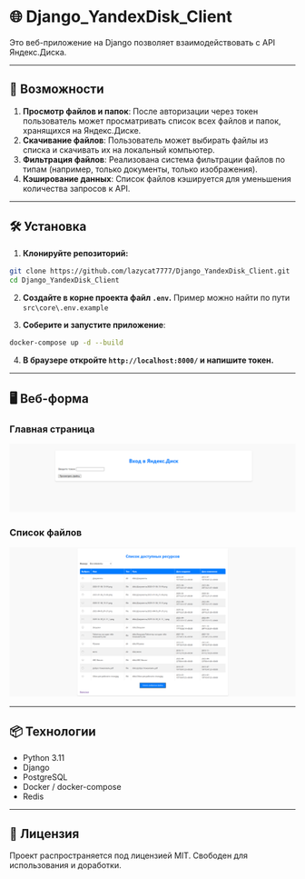 # 🌐 Django_YandexDisk_Client

Это веб-приложение на Django позволяет взаимодействовать с API Яндекс.Диска.

---

## 🚀 Возможности

1. **Просмотр файлов и папок**: После авторизации через токен пользователь может просматривать список всех файлов и папок, хранящихся на Яндекс.Диске.
2. **Скачивание файлов**: Пользователь может выбирать файлы из списка и скачивать их на локальный компьютер.
3. **Фильтрация файлов**: Реализована система фильтрации файлов по типам (например, только документы, только изображения).
4. **Кэширование данных**: Список файлов кэшируется для уменьшения количества запросов к API.

---

## 🛠 Установка

1. **Клонируйте репозиторий:**
```bash
git clone https://github.com/lazycat7777/Django_YandexDisk_Client.git
cd Django_YandexDisk_Client
```

2. **Создайте в корне проекта файл `.env`.**
Пример можно найти по пути `src\core\.env.example`

3. **Соберите и запустите приложение**:
```bash
docker-compose up -d --build
```

4. **В браузере откройте `http://localhost:8000/` и напишите токен.**

---

## 🖥 Веб-форма

### Главная страница
![Главная страница](docs/images/01.png)

### Список файлов
![Список файлов](docs/images/02.png)

---

## 📦 Технологии

- Python 3.11  
- Django  
- PostgreSQL  
- Docker / docker-compose
- Redis

---

## 📄 Лицензия

Проект распространяется под лицензией MIT. Свободен для использования и доработки.